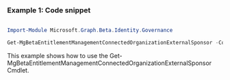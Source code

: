 ### Example 1: Code snippet

```powershell

Import-Module Microsoft.Graph.Beta.Identity.Governance

Get-MgBetaEntitlementManagementConnectedOrganizationExternalSponsor -ConnectedOrganizationId $connectedOrganizationId

```
This example shows how to use the Get-MgBetaEntitlementManagementConnectedOrganizationExternalSponsor Cmdlet.

